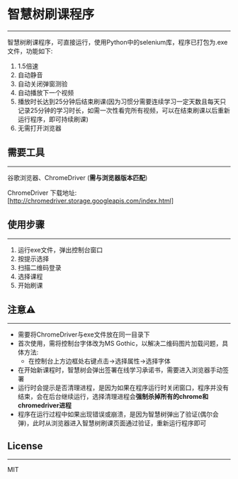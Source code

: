 # 智慧树刷课程序

---

智慧树刷课程序，可直接运行，使用Python中的selenium库，程序已打包为.exe文件，功能如下:
1. 1.5倍速
2. 自动静音
3. 自动关闭弹窗测验
4. 自动播放下一个视频
5. 播放时长达到25分钟后结束刷课(因为习惯分需要连续学习一定天数且每天只记录25分钟的学习时长，如需一次性看完所有视频，可以在结束刷课以后重新运行程序，即可持续刷课)
6. 无需打开浏览器

## 需要工具

---

谷歌浏览器、ChromeDriver (**需与浏览器版本匹配**)

ChromeDriver 下载地址:[http://chromedriver.storage.googleapis.com/index.html]

## 使用步骤

---

1. 运行exe文件，弹出控制台窗口
2. 按提示选择
3. 扫描二维码登录
4. 选择课程
5. 开始刷课

## 注意⚠️

---

- 需要将ChromeDriver与exe文件放在同一目录下
- 首次使用，需将控制台字体改为MS Gothic，以解决二维码图片加载问题，具体方法:
    - 在控制台上方边框处右键点击->选择属性->选择字体
- 在开始新课程时，智慧树会弹出签署在线学习承诺书，需要进入浏览器手动签署
- 运行时会提示是否清理进程，是因为如果在程序运行时关闭窗口，程序并没有结束，会在后台继续运行，选择清理进程会**强制杀掉所有的chrome和chromedriver进程**
- 程序在运行过程中如果出现错误或崩溃，是因为智慧树弹出了验证(偶尔会弹)，此时从浏览器进入智慧树刷课页面通过验证，重新运行程序即可

## License

---

MIT

